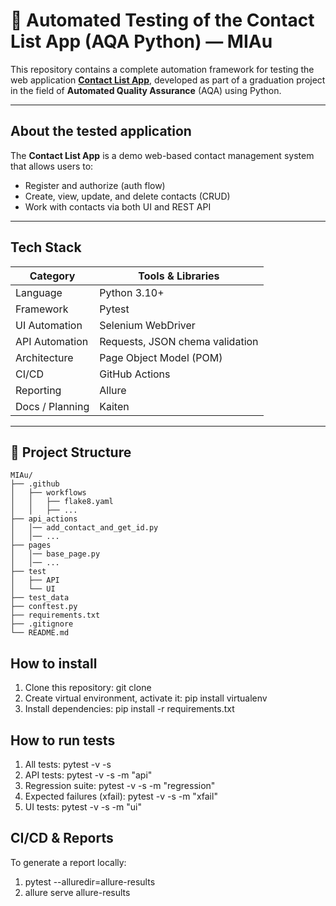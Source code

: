 # 📘 Automated Testing of the Contact List App (AQA Python) — MIAu

This repository contains a complete automation framework for testing the web application [**Contact List App**](https://thinking-tester-contact-list.herokuapp.com), developed as part of a graduation project in the field of **Automated Quality Assurance** (AQA) using Python.

---

## About the tested application

The **Contact List App** is a demo web-based contact management system that allows users to:

- Register and authorize (auth flow)
- Create, view, update, and delete contacts (CRUD)
- Work with contacts via both UI and REST API

---

## Tech Stack

| Category       | Tools & Libraries               |
|----------------|---------------------------------|
| Language       | Python 3.10+                    |
| Framework      | Pytest                          |
| UI Automation  | Selenium WebDriver              |
| API Automation | Requests, JSON chema validation |
| Architecture   | Page Object Model (POM)         |
| CI/CD          | GitHub Actions                  |
| Reporting      | Allure                          |
| Docs / Planning| Kaiten                          |

---

## 📂 Project Structure
```
MIAu/
├── .github
│   ├── workflows
│   │   ├── flake8.yaml
│   │   ├── ...
├── api_actions
│   │── add_contact_and_get_id.py
│   │── ...
├── pages
│   │── base_page.py
│   │── ...
├── test
│   ├── API
│   └── UI
├── test_data
├── conftest.py
├── requirements.txt 
├── .gitignore
└── README.md 
```

## How to install
1. Clone this repository: git clone <URL>
2. Create virtual environment, activate it: pip install virtualenv
3. Install dependencies: pip install -r requirements.txt

## How to run tests
1. All tests: pytest -v -s
2. API tests: pytest -v -s -m "api"
3. Regression suite: pytest -v -s -m "regression"
4. Expected failures (xfail): pytest -v -s -m "xfail"
5. UI tests: pytest -v -s -m "ui"

## CI/CD & Reports
To generate a report locally:

1. pytest --alluredir=allure-results 
2. allure serve allure-results
